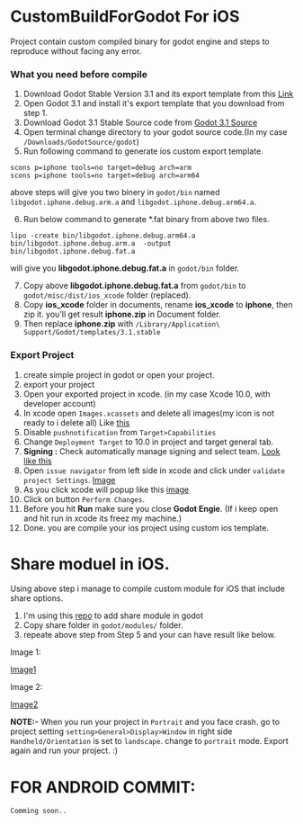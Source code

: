 # CustomBuildForGodot For iOS
Project contain custom compiled binary for godot engine and steps to reproduce without facing any error.

### What you need before compile

1. Download Godot Stable Version 3.1 and its export template from this [Link](https://downloads.tuxfamily.org/godotengine/3.1/)
2. Open Godot 3.1 and install it's export template that you download from step 1.
3. Download Godot 3.1 Stable Source code from [Godot 3.1 Source](https://github.com/godotengine/godot/releases)
4. Open terminal change directory to your godot source code.(In my case `/Downloads/GodotSource/godot`)
5. Run following command to generate ios custom export template.

```
scons p=iphone tools=no target=debug arch=arm
scons p=iphone tools=no target=debug arch=arm64
```
above steps will give you two binery in `godot/bin` named `libgodot.iphone.debug.arm.a` and `libgodot.iphone.debug.arm64.a`.

6. Run below command to generate *.fat binary from above two files.

```
lipo -create bin/libgodot.iphone.debug.arm64.a bin/libgodot.iphone.debug.arm.a  -output bin/libgodot.iphone.debug.fat.a
```
will give you **libgodot.iphone.debug.fat.a** in `godot/bin` folder.

7. Copy above **libgodot.iphone.debug.fat.a** from `godot/bin` to `godot/misc/dist/ios_xcode` folder (replaced).
8. Copy **ios_xcode** folder in documents, rename **ios_xcode** to **iphone**, then zip it. you'll get result **iphone.zip** in Document folder.
9. Then replace **iphone.zip** with `/Library/Application\ Support/Godot/templates/3.1.stable`

### Export Project
1. create simple project in godot or open your project.
2. export your project
3. Open your exported project in xcode. (in my case Xcode 10.0, with developer account)
4. In xcode open `Images.xcassets` and delete all images(my icon is not ready to i delete all) Like [this](https://imgur.com/JZgqcNz)
5. Disable `pushnotification` from `Target>Capabilities`
6. Change `Deployment Target` to 10.0 in project and target general tab.
7. **Signing :** Check automatically manage signing and select team. [Look like this](https://imgur.com/RPuV2er)
8. Open `issue navigator` from left side in xcode and click under `validate project Settings`. [Image](https://imgur.com/OmGeEs8)
9. As you click xcode will popup like this [image](https://imgur.com/ieyiIT9)
10. Click on button `Perform Changes`.
11. Before you hit **Run** make sure you close **Godot Engie**. (If i keep open and hit run in xcode its freez my machine.)
12. Done. you are compile your ios project using custom ios template.





# Share moduel in iOS.
Using above step i manage to compile custom module for iOS that include share options.

1. I'm using this [repo](https://github.com/Shin-NiL/Godot-Share) to add share module in godot
2. Copy share folder in `godot/modules/` folder.
3. repeate above step from Step 5 and your can have result like below.

Image 1:

[Image1](https://imgur.com/dQH1SCp)

Image 2:

[Image2](https://imgur.com/E74PX58)

**NOTE:-** When you run your project in `Portrait` and  you face crash. go to project setting `setting>General>Display>Window` in right side `Handheld/Orientation` is set to `landscape`. change to  `portrait` mode. Export again and run your project. :)



# FOR ANDROID COMMIT:
    Comming soon..
